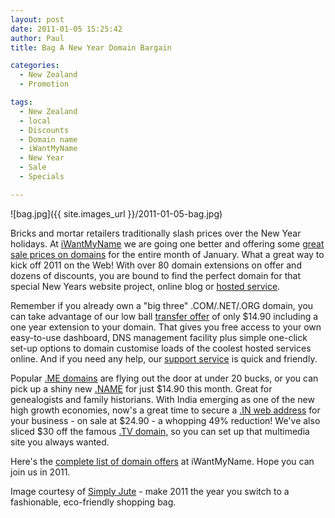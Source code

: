 ```yaml
---
layout: post
date: 2011-01-05 15:25:42
author: Paul
title: Bag A New Year Domain Bargain

categories:
  - New Zealand
  - Promotion

tags:
  - New Zealand
  - local
  - Discounts
  - Domain name
  - iWantMyName
  - New Year
  - Sale
  - Specials

---
```


![bag.jpg]({{ site.images_url }}/2011-01-05-bag.jpg)

Bricks and mortar retailers traditionally slash prices over the New Year holidays. At [iWantMyName](https://iwantmyname.co.nz/) we are going one better and offering some [great sale prices on domains](https://iwantmyname.co.nz/domain-promo-nz) for the entire month of January. What a great way to kick off 2011 on the Web! With over 80 domain extensions on offer and dozens of discounts, you are bound to find the perfect domain for that special New Years website project, online blog or [hosted service](https://iwantmyname.co.nz/services).

Remember if you already own a "big three" .COM/.NET/.ORG domain, you can take advantage of our low ball [transfer offer](https://iwantmyname.co.nz/domains/domain-transfer) of only $14.90 including a one year extension to your domain. That gives you free access to your own easy-to-use dashboard, DNS management facility plus simple one-click set-up options to domain customise loads of the coolest hosted services online. And if you need any help, our [support service](https://iwantmyname.co.nz/support) is quick and friendly.

Popular [.ME domains](https://iwantmyname.co.nz/domains/me-montenegrean-domain-name-registration-for-montenegro) are flying out the door at under 20 bucks, or you can pick up a shiny new [.NAME](https://iwantmyname.co.nz/domains/name-domain-name-registration-for-names) for just $14.90 this month. Great for genealogists and family historians. With India emerging as one of the new high growth economies, now's a great time to secure a [.IN web address](https://iwantmyname.co.nz/domains/in-indian-domain-name-registration-for-india) for your business - on sale at $24.90 - a whopping 49% reduction! We've also sliced $30 off the famous [.TV domain](https://iwantmyname.co.nz/domains/tv-tuvaluan-domain-name-registration-for-tuvalu), so you can set up that multimedia site you always wanted.

Here's the [complete list of domain offers](https://iwantmyname.co.nz/domains/domain-name-registration-list-of-extensions) at iWantMyName. Hope you can join us in 2011.

Image courtesy of [Simply Jute](http://www.simplyjute.co.nz/) - make 2011 the year you switch to a fashionable, eco-friendly shopping bag.
